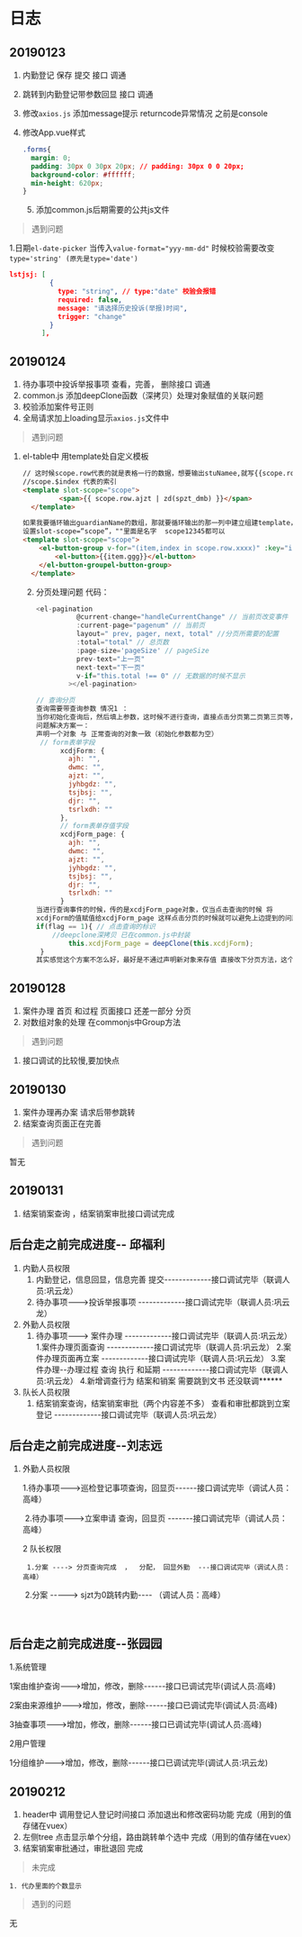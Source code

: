 # 日志

## 20190123

1. 内勤登记 保存 提交 接口 调通

2. 跳转到内勤登记带参数回显 接口 调通

3. 修改`axios.js`  添加message提示 returncode异常情况 之前是console

4. 修改App.vue样式

   ```css
   .forms{
     margin: 0;
     padding: 30px 0 30px 20px; // padding: 30px 0 0 20px;
     background-color: #ffffff;
     min-height: 620px;
   }
   
   ```

   5. 添加common.js后期需要的公共js文件

>遇到问题

1.日期`el-date-picker` 当传入`value-format="yyy-mm-dd"` 时候校验需要改变 `type='string' (原先是type='date')`	

```json
lstjsj: [
          {
            type: "string", // type:"date" 校验会报错
            required: false,
            message: "请选择历史投诉(举报)时间",
            trigger: "change"
          }
        ],
```



## 20190124

1. 待办事项中投诉举报事项 查看，完善， 删除接口 调通
2. common.js 添加deepClone函数（深拷贝）处理对象赋值的关联问题
3. 校验添加案件号正则
4. 全局请求加上loading显示`axios.js`文件中



>遇到问题

1. el-table中 用template处自定义模板

   ```html
   // 这时候scope.row代表的就是表格一行的数据，想要输出stuNamee,就写{{scope.row.stuName}}
   //scope.$index 代表的索引
   <template slot-scope="scope">
            <span>{{ scope.row.ajzt | zd(spzt_dmb) }}</span>
     </template>
   
   如果我要循环输出guardianName的数组，那就要循环输出的那一列中建立组建template，
   设置slot-scope=“scope”，""里面是名字  scope12345都可以
   <template slot-scope="scope">
       <el-button-group v-for="(item,index in scope.row.xxxx)" :key="index">
           <el-button>{{item.ggg}}</el-button>    
       </el-button-groupel-button-group>
     </template>
   ```

   2. 分页处理问题 代码：

      ```javascript
      <el-pagination
                @current-change="handleCurrentChange" // 当前页改变事件
                :current-page="pagenum" // 当前页
                layout=" prev, pager, next, total" //分页所需要的配置
                :total="total" // 总页数
                :page-size='pageSize' // pageSize
                prev-text="上一页"
                next-text="下一页"
                v-if="this.total !== 0" // 无数据的时候不显示
              ></el-pagination>
      
      // 查询分页
      查询需要带查询参数 情况1 ：
      当你初始化查询后，然后填上参数，这时候不进行查询，直接点击分页第二页第三页等，这时候分页查询带的参数是已经填上的参数去查询，与预期效果不符合（预期是只要不点查询 及时已经添加好参数 还是要按照上一次的查询进行分页跳转）
      问题解决方案一：
      声明一个对象 与 正常查询的对象一致（初始化参数都为空）
       // form表单字段
            xcdjForm: {
              ajh: "",
              dwmc: "",
              ajzt: "",
              jyhbgdz: "",
              tsjbsj: "",
              djr: "",
              tsrlxdh: ""
            },
            // form表单存值字段
            xcdjForm_page: {
              ajh: "",
              dwmc: "",
              ajzt: "",
              jyhbgdz: "",
              tsjbsj: "",
              djr: "",
              tsrlxdh: ""
            }
      当进行查询事件的时候，传的是xcdjForm_page对象，仅当点击查询的时候 将
      xcdjForm的值赋值给xcdjForm_page 这样点击分页的时候就可以避免上边提到的问题
      if(flag == 1){ // 点击查询的标识
          //deepclone深拷贝 已在common.js中封装
              this.xcdjForm_page = deepClone(this.xcdjForm);
       }
      其实感觉这个方案不怎么好，最好是不通过声明新对象来存值 直接改下分页方法，这个可以后期研究下element-ui的分页 然后封装一个够咱们自己需求用的，先记下
      ```

## 20190128

1. 案件办理 首页 和过程 页面接口 还差一部分 分页 
2. 对数组对象的处理 在commonjs中Group方法

> 遇到问题

1. 接口调试的比较慢,要加快点

## 20190130

1. 案件办理再办案 请求后带参跳转
2. 结案查询页面正在完善

> 遇到问题

暂无

## 20190131

1. 结案销案查询 ，结案销案审批接口调试完成



## 后台走之前完成进度-- 邱福利

1. 内勤人员权限
   1. 内勤登记，信息回显，信息完善 提交-------------接口调试完毕（联调人员:巩云龙）
   2. 待办事项--->投诉举报事项 -------------接口调试完毕（联调人员:巩云龙）
2. 外勤人员权限
   1. 待办事项---> 案件办理 -------------接口调试完毕（联调人员:巩云龙）
       1.案件办理页面查询 -------------接口调试完毕（联调人员:巩云龙）
       2.案件办理页面再立案 -------------接口调试完毕（联调人员:巩云龙）
       3.案件办理--办理过程  查询 执行 和延期  -------------接口调试完毕（联调人员:巩云龙）
       4.新增调查行为 结案和销案 需要跳到文书 还没联调******
3. 队长人员权限
   1. 结案销案查询，结案销案审批（两个内容差不多） 查看和审批都跳到立案登记 -------------接口调试完毕（联调人员:巩云龙）

## 后台走之前完成进度--刘志远

1. 外勤人员权限

   ​	1.待办事项--->巡检登记事项查询，回显页------接口调试完毕（调试人员：高峰）

   ​	2.待办事项--->立案申请  查询，回显页 -------接口调试完毕（调试人员：高峰）

   2 队长权限

    	1.分案 ----> 分页查询完成  ，  分配， 回显外勤  ---接口调试完毕（调试人员：高峰）

   ​	2.分案 -----> sjzt为0跳转内勤---- （调试人员：高峰）

   ​	

## 后台走之前完成进度--张园园

1.系统管理

​      1案由维护查询--->增加，修改，删除------接口已调试完毕(调试人员:高峰)

​      2案由来源维护--->增加，修改，删除------接口已调试完毕(调试人员:高峰)

​      3抽查事项--->增加，修改，删除------接口已调试完毕(调试人员:高峰)

2用户管理

​     1分组维护--->增加，修改，删除------接口已调试完毕(调试人员:巩云龙)



## 20190212

1. header中 调用登记人登记时间接口 添加退出和修改密码功能 完成（用到的值存储在vuex）
2. 左侧tree 点击显示单个分组，路由跳转单个选中 完成（用到的值存储在vuex）
3. 结案销案审批通过，审批退回 完成

>未完成

	1. 代办里面的个数显示 

> 遇到的问题

无

